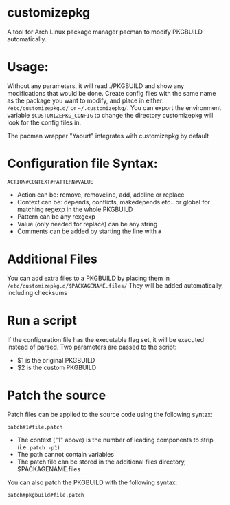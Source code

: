 customizepkg
============

A tool for Arch Linux package manager pacman to modify PKGBUILD automatically.

# Usage: #

Without any parameters, it will read ./PKGBUILD and show any modifications that would be done.
Create config files with the same name as the package you want to modify, and place in either:
`/etc/customizepkg.d/` or `~/.customizepkg/`. You can export the environment
variable `$CUSTOMIZEPKG_CONFIG` to change the directory customizepkg will look
for the config files in.

The pacman wrapper "Yaourt" integrates with customizepkg by default

# Configuration file Syntax: #

```
ACTION#CONTEXT#PATTERN#VALUE
```

- Action can be: remove, removeline, add, addline or replace
- Context can be: depends, conflicts, makedepends etc.. or global for matching regexp in the whole PKGBUILD
- Pattern can be any rexgexp
- Value (only needed for replace) can be any string
- Comments can be added by starting the line with `#`

# Additional Files #

You can add extra files to a PKGBUILD by placing them in `/etc/customizepkg.d/$PACKAGENAME.files/`
They will be added automatically, including checksums

# Run a script #

If the configuration file has the executable flag set, it will be executed instead of parsed.
Two parameters are passed to the script:

- $1 is the original PKGBUILD
- $2 is the custom PKGBUILD

# Patch the source #

Patch files can be applied to the source code using the following syntax:

```
patch#1#file.patch
```

- The context ("1" above) is the number of leading components to strip (i.e. `patch -p1`)
- The path cannot contain variables
- The patch file can be stored in the additional files directory, $PACKAGENAME.files

You can also patch the PKGBUILD with the following syntax:

```
patch#pkgbuild#file.patch
```
